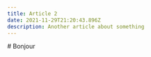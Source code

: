 ```yaml
---
title: Article 2
date: 2021-11-29T21:20:43.896Z
description: Another article about something
---
```

\# Bonjour